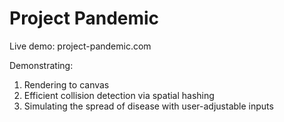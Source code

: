Project Pandemic
==========================

Live demo: project-pandemic.com

Demonstrating:
  1. Rendering to canvas
  2. Efficient collision detection via spatial hashing
  3. Simulating the spread of disease with user-adjustable inputs
